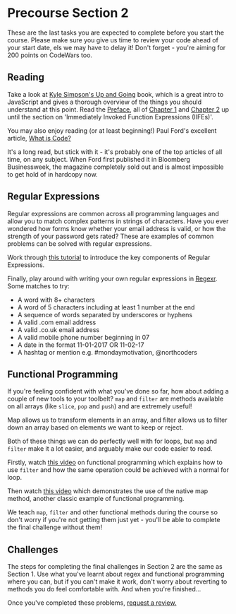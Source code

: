 # Precourse Section 2

These are the last tasks you are expected to complete before you start the course. Please make sure you give us time to review your code ahead of your start date, els we may have to delay it! Don't forget - you're aiming for 200 points on CodeWars too.

## Reading

Take a look at [Kyle Simpson's Up and Going](https://github.com/getify/You-Dont-Know-JS/blob/master/up%20&%20going/README.md#you-dont-know-js-up--going) book, which is a great intro to JavaScript and gives a thorough overview of the things you should understand at this point. Read the [Preface](https://github.com/getify/You-Dont-Know-JS/blob/master/preface.md), all of [Chapter 1](https://github.com/getify/You-Dont-Know-JS/blob/master/up%20%26%20going/ch1.md) and [Chapter 2](https://github.com/getify/You-Dont-Know-JS/blob/master/up%20%26%20going/ch2.md) up until the section on 'Immediately Invoked Function Expressions (IIFEs)'.

You may also enjoy reading (or at least beginning!) Paul Ford's excellent article, [What is Code?](http://www.bloomberg.com/graphics/2015-paul-ford-what-is-code/)

It's a long read, but stick with it - it's probably one of the top articles of all time, on any subject. When Ford first published it in Bloomberg Businessweek, the magazine completely sold out and is almost impossible to get hold of in hardcopy now.

## Regular Expressions

Regular expressions are common across all programming languages and allow you to match complex patterns in strings of characters. Have you ever wondered how forms know whether your email address is valid, or how the strength of your password gets rated? These are examples of common problems can be solved with regular expressions.

Work through [this tutorial](http://regexone.com/) to introduce the key components of Regular Expressions.

Finally, play around with writing your own regular expressions in [Regexr](http://regexr.com/). Some matches to try:

- A word with 8+ characters
- A word of 5 characters including at least 1 number at the end
- A sequence of words separated by underscores or hyphens
- A valid .com email address
- A valid .co.uk email address
- A valid mobile phone number beginning in 07
- A date in the format 11-01-2017 OR 11-02-17
- A hashtag or mention e.g. #mondaymotivation, @northcoders

## Functional Programming

If you're feeling confident with what you've done so far, how about adding a couple of new tools to your toolbelt? `map` and `filter` are methods available on all arrays (like `slice`, `pop` and `push`) and are extremely useful! 

Map allows us to transform elements in an array, and filter allows us to filter down an array based on elements we want to keep or reject.

Both of these things we can do perfectly well with for loops, but `map` and `filter` make it a lot easier, and arguably make our code easier to read.

Firstly, watch [this video](https://www.youtube.com/watch?annotation_id=9a10b561-1e8b-405b-a677-73c215d264fb&feature=cards&list=PL0zVEGEvSaeEd9hlmCXrk5yUyqUag-n84&src_vid=Wl98eZpkp-c&v=BMUiFMZr7vk) on functional programming which explains how to use `filter` and how the same operation could be achieved with a normal for loop.

Then watch [this video](https://www.youtube.com/watch?v=bCqtb-Z5YGQ&list=PL0zVEGEvSaeEd9hlmCXrk5yUyqUag-n84&index=2) which demonstrates the use of the native map method, another classic example of functional programming.

We teach `map`, `filter` and other functional methods during the course so don't worry if you're not getting them just yet - you'll be able to complete the final challenge without them!

## Challenges

The steps for completing the final challenges in Section 2 are the same as Section 1. Use what you've learnt about regex and functional programming where you can, but if you can't make it work, don't worry about reverting to methods you do feel comfortable with. And when you're finished...

Once you've completed these problems, <a href='https://us-central1-precourse-pushes.cloudfunctions.net/reviewme/?section=PRE-2' target='_blank'> request a review.</a>
